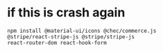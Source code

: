 # if this is crash again

```shell
npm install @material-ui/icons @chec/commerce.js 
@stripe/react-stripe-js @stripe/stripe-js 
react-router-dom react-hook-form
```
